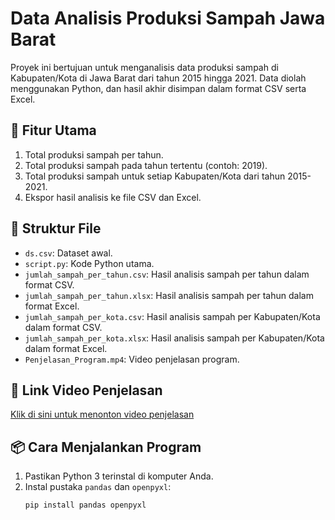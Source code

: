 # Data Analisis Produksi Sampah Jawa Barat

Proyek ini bertujuan untuk menganalisis data produksi sampah di Kabupaten/Kota di Jawa Barat dari tahun 2015 hingga 2021. Data diolah menggunakan Python, dan hasil akhir disimpan dalam format CSV serta Excel.

## 📄 Fitur Utama
1. Total produksi sampah per tahun.
2. Total produksi sampah pada tahun tertentu (contoh: 2019).
3. Total produksi sampah untuk setiap Kabupaten/Kota dari tahun 2015-2021.
4. Ekspor hasil analisis ke file CSV dan Excel.

## 📂 Struktur File
- `ds.csv`: Dataset awal.
- `script.py`: Kode Python utama.
- `jumlah_sampah_per_tahun.csv`: Hasil analisis sampah per tahun dalam format CSV.
- `jumlah_sampah_per_tahun.xlsx`: Hasil analisis sampah per tahun dalam format Excel.
- `jumlah_sampah_per_kota.csv`: Hasil analisis sampah per Kabupaten/Kota dalam format CSV.
- `jumlah_sampah_per_kota.xlsx`: Hasil analisis sampah per Kabupaten/Kota dalam format Excel.
- `Penjelasan_Program.mp4`: Video penjelasan program.

## 🔗 Link Video Penjelasan
[Klik di sini untuk menonton video penjelasan](https://your-video-link-here)

## 📦 Cara Menjalankan Program
1. Pastikan Python 3 terinstal di komputer Anda.
2. Instal pustaka `pandas` dan `openpyxl`:
   ```bash
   pip install pandas openpyxl
